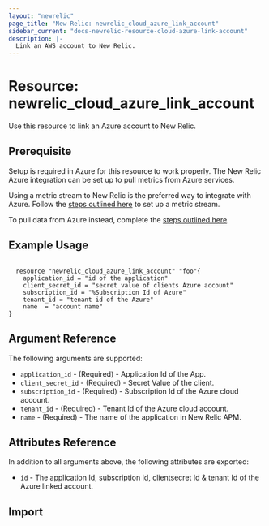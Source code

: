 ```yaml
---
layout: "newrelic"
page_title: "New Relic: newrelic_cloud_azure_link_account"
sidebar_current: "docs-newrelic-resource-cloud-azure-link-account"
description: |-
  Link an AWS account to New Relic.
---
```


# Resource: newrelic_cloud_azure_link_account

Use this resource to link an Azure account to New Relic.

## Prerequisite

Setup is required in Azure for this resource to work properly. The New Relic Azure integration can be set up to pull metrics from Azure services.

Using a metric stream to New Relic is the preferred way to integrate with Azure. Follow the [steps outlined here](https://docs.newrelic.com/docs/infrastructure/microsoft-azure-integrations/get-started/azure-integration-metrics) to set up a metric stream.

To pull data from Azure instead, complete the [steps outlined here](https://docs.newrelic.com/docs/infrastructure/microsoft-azure-integrations/get-started/activate-azure-integrations).

## Example Usage

```hcl

  resource "newrelic_cloud_azure_link_account" "foo"{
	application_id = "id of the application"
	client_secret_id = "secret value of clients Azure account"
	subscription_id = "%Subscription Id of Azure"
	tenant_id = "tenant id of the Azure"
	name  = "account name"
}
```

## Argument Reference

The following arguments are supported:

- `application_id` - (Required) - Application Id of the App.
- `client_secret_id` - (Required) - Secret Value of the client.
- `subscription_id` - (Required) - Subscription Id of the Azure cloud account.
- `tenant_id` - (Required) - Tenant Id of the Azure cloud account.
- `name` - (Required) - The name of the application in New Relic APM.

## Attributes Reference

In addition to all arguments above, the following attributes are exported:

- `id` - The application Id, subscription Id, clientsecret Id & tenant Id of the Azure linked account.

## Import
